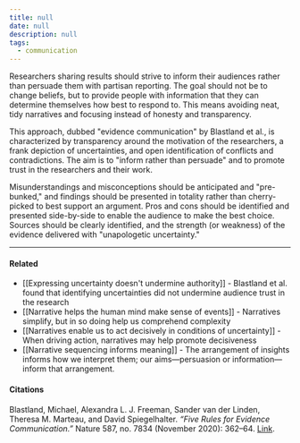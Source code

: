 ```yaml
---
title: null
date: null
description: null
tags:
  - communication
---
```


Researchers sharing results should strive to inform their audiences rather than persuade them with partisan reporting. The goal should not be to change beliefs, but to provide people with information that they can determine themselves how best to respond to. This means avoiding neat, tidy narratives and focusing instead of honesty and transparency.

This approach, dubbed "evidence communication" by Blastland et al., is characterized by transparency around the motivation of the researchers, a frank depiction of uncertainties, and open identification of conflicts and contradictions. The aim is to "inform rather than persuade" and to promote trust in the researchers and their work.

Misunderstandings and misconceptions should be anticipated and "pre-bunked," and findings should be presented in totality rather than cherry-picked to best support an argument. Pros and cons should be identified and presented side-by-side to enable the audience to make the best choice. Sources should be clearly identified, and the strength (or weakness) of the evidence delivered with "unapologetic uncertainty."

---

#### Related

-   [[Expressing uncertainty doesn't undermine authority]] - Blastland et al. found that identifying uncertainties did not undermine audience trust in the research
-   [[Narrative helps the human mind make sense of events]] - Narratives simplify, but in so doing help us comprehend complexity
-   [[Narratives enable us to act decisively in conditions of uncertainty]] - When driving action, narratives may help promote decisiveness
-   [[Narrative sequencing informs meaning]] - The arrangement of insights informs how we interpret them; our aims—persuasion or information—inform that arrangement.

#### Citations

Blastland, Michael, Alexandra L. J. Freeman, Sander van der Linden, Theresa M. Marteau, and David Spiegelhalter. _“Five Rules for Evidence Communication.”_ Nature 587, no. 7834 (November 2020): 362–64. [Link](https://doi.org/10.1038/d41586-020-03189-1).
